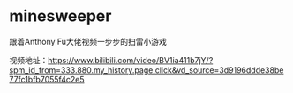 # minesweeper
跟着Anthony Fu大佬视频一步步的扫雷小游戏

视频地址：https://www.bilibili.com/video/BV1ia411b7jY/?spm_id_from=333.880.my_history.page.click&vd_source=3d9196ddde38be77fc1bfb7055f4c2e5
